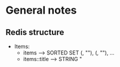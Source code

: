 # General notes

## Redis structure

- Items:
    - items --> SORTED SET (<sort1>, "<id1>"), (<sort2>, "<id2>"), ...
	- items:<id>:title --> STRING "<title>"
	- items:<id>:tags --> SET "<tag1>", "<tag2>", ...
- Tags:
    - tags --> SET "<tag1>", "<tag2>", ...


## ToDos/Ideas

+ Add submit functionality to edit cards
- Implement tag coloring
+ Load autocomplete tags from backend
- Implement labels for API keys?
+ Move js to file
- Refactor frontend to Elm
+ Remove scroll on vertical overflow of card-content
+ Bug: Autocomplete broken on second tag
- Add UI to edit/delete items
